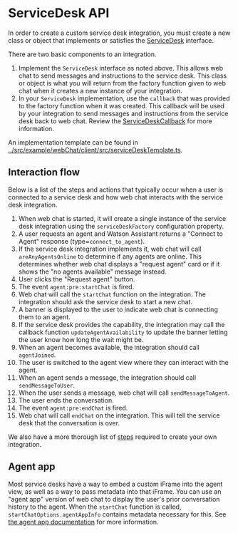 # ServiceDesk API

In order to create a custom service desk integration, you must create a new class or object that implements or
satisfies the [ServiceDesk](../src/common/types/serviceDesk.ts) interface.

There are two basic components to an integration.

1. Implement the `ServiceDesk` interface as noted above. This allows web chat to send messages and instructions to
   the service desk. This class or object is what you will return from the factory function given to web chat when
   it creates a new instance of your integration.
2. In your `ServiceDesk` implementation, use the `callback` that was provided to the factory function when it was
   created. This callback will be used by your integration to send messages and instructions from the service desk
   back to web chat. Review the [ServiceDeskCallback](../src/common/types/serviceDeskCallback.ts) for more information.

An implementation template can be found
in [../src/example/webChat/client/src/serviceDeskTemplate.ts](../src/example/webChat/client/src/serviceDeskTemplate.ts).

## Interaction flow

Below is a list of the steps and actions that typically occur when a user is connected to a service desk and how web
chat interacts with the service desk integration.

1. When web chat is started, it will create a single instance of the service desk integration using the
   `serviceDeskFactory` configuration property.
2. A user requests an agent and Watson Assistant returns a "Connect to Agent" response (type=`connect_to_agent`).
3. If the service desk integration implements it, web chat will call `areAnyAgentsOnline` to determine if any agents are
   online. This determines whether web chat displays a "request agent" card or if it shows the "no agents available"
   message instead.
4. User clicks the "Request agent" button.
5. The event `agent:pre:startChat` is fired.
6. Web chat will call the `startChat` function on the integration. The integration should ask the service desk to start
   a new chat.
7. A banner is displayed to the user to indicate web chat is connecting them to an agent.
8. If the service desk provides the capability, the integration may call the callback function `updateAgentAvailability`
   to update the banner letting the user know how long the wait might be.
9. When an agent becomes available, the integration should call `agentJoined`.
10. The user is switched to the agent view where they can interact with the agent.
11. When an agent sends a message, the integration should call `sendMessageToUser`.
12. When the user sends a message, web chat will call `sendMessageToAgent`.
13. The user ends the conversation.
14. The event `agent:pre:endChat` is fired.
15. Web chat will call `endChat` on the integration. This will tell the service desk that the conversation is over.

We also have a more thorough list of [steps](STEPS.md) required to create your own integration.

## Agent app

Most service desks have a way to embed a custom iFrame into the agent view, as well as a way to pass metadata into that
iFrame. You can use an "agent app" version of web chat to display the user's prior conversation history to the agent.
When the `startChat` function is called, `startChatOptions.agentAppInfo` contains metadata necessary for this.
See [the agent app documentation](AGENT_APP.md) for more information.
